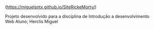 (https://miguelsntx.github.io/SiteRickeMorty/)

Projeto desenvolvido para a disciplina de Introdução a desenvolvimento Web
Aluno; Herclis Miguel

